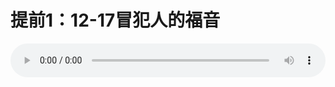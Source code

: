 # 提前1：12-17冒犯人的福音

<audio style="width: 100%;" preload="false" controls controlslist="nodownload"><source src="//file.simai.life/audio/mp3/old/12363.mp3" type="audio/mpeg">Your browser does not support the audio element.</audio>


